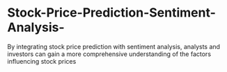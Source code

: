 # Stock-Price-Prediction-Sentiment-Analysis-
By integrating stock price prediction with sentiment analysis, analysts and investors can gain a more comprehensive understanding of the factors influencing stock prices
